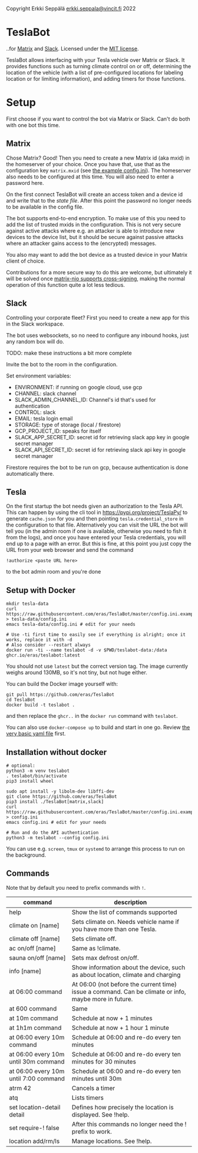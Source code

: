 Copyright Erkki Seppälä <erkki.seppala@vincit.fi> 2022

# TeslaBot

..for [Matrix](https://matrix.org) and
[Slack](https://slack.com). Licensed under the [MIT
license](LICENSE.MIT).

TeslaBot allows interfacing with your Tesla vehicle over Matrix or
Slack. It provides functions such as turning climate control on or
off, determining the location of the vehicle (with a list of
pre-configured locations for labeling location or for limiting
information), and adding timers for those functions.

# Setup

First choose if you want to control the bot via Matrix or Slack. Can't
do both with one bot this time.

## Matrix

Chose Matrix? Good! Then you need to create a new Matrix id (aka mxid)
in the homeserver of your choice. Once you have that, use that as the
configuration key `matrix.mxid` (see [the example config.ini](config.ini.example)).
The homeserver also needs to be configured at this time. You will also
need to enter a password here.

On the first connect TeslaBot will create an access token and a device
id and write that to the _state file_. After this point the password
no longer needs to be available in the config file.

The bot supports end-to-end encryption. To make use of this you need
to add the list of trusted mxids in the configuration. This is not
very secure against active attacks where e.g. an attacker is able to
introduce new devices to the device list, but it should be secure
against passive attacks where an attacker gains access to the
(encrypted) messages.

You also may want to add the bot device as a trusted device in your
Matrix client of choice.

Contributions for a more secure way to do this are welcome, but
ultimately it will be solved once [matrix-nio supports
cross-signing](https://github.com/poljar/matrix-nio/issues/229),
making the normal operation of this function quite a lot less tedious.

## Slack

Controlling your corporate fleet? First you need to create a new app
for this in the Slack workspace.

The bot uses websockets, so no need to configure any inbound hooks,
just any random box will do.

TODO: make these instructions a bit more complete

Invite the bot to the room in the configuration.

Set environment variables: 
  - ENVIRONMENT: if running on google cloud, use gcp
  - CHANNEL: slack channel
  - SLACK_ADMIN_CHANNEL_ID: Channel's id that's used for authentication
  - CONTROL: slack
  - EMAIL: tesla login email
  - STORAGE: type of storage (local / firestore)
  - GCP_PROJECT_ID: speaks for itself
  - SLACK_APP_SECRET_ID: secret id for retrieving slack app key in google secret manager
  - SLACK_API_SECRET_ID: secret id for retrieving slack api key in google secret manager

Firestore requires the bot to be run on gcp, because authentication is done automatically there.

## Tesla

On the first startup the bot needs given an authorization to the Tesla
API. This can happen by using the cli tool in
https://pypi.org/project/TeslaPy/ to generate `cache.json` for you and
then pointing `tesla.credential_store` in the configuration to that
file. Alternatively you can visit the URL the bot will tell you (in
the admin room if one is available, otherwise you need to fish it from
the logs), and once you have entered your Tesla credentials, you will
end up to a page with an error. But this is fine, at this point you
just copy the URL from your web browser and send the command

```
!authorize <paste URL here>
```

to the bot admin room and you're done

## Setup with Docker

```
mkdir tesla-data
curl https://raw.githubusercontent.com/eras/TeslaBot/master/config.ini.example > tesla-data/config.ini
emacs tesla-data/config.ini # edit for your needs

# Use -ti first time to easily see if everything is alright; once it works, replace it with -d
# Also consider --restart always
docker run -ti --name teslabot -d -v $PWD/teslabot-data:/data ghcr.io/eras/teslabot:latest
```
You should not use `latest` but the correct version tag. The image currently weighs around 130MB, so it's not tiny, but not huge either.

You can build the Docker image yourself with:
```
git pull https://github.com/eras/TeslaBot
cd TeslaBot
docker build -t teslabot .
```

and then replace the `ghcr..` in the `docker run` command with `teslabot`.

You can also use `docker-compose up` to build and start in one go. Review [the very basic yaml file](docker-compose.yaml) first.

## Installation without docker

```
# optional:
python3 -m venv teslabot
. teslabot/bin/activate
pip3 install wheel

sudo apt install -y libolm-dev libffi-dev
git clone https://github.com/eras/TeslaBot
pip3 install ./TeslaBot[matrix,slack]
curl https://raw.githubusercontent.com/eras/TeslaBot/master/config.ini.example > config.ini
emacs config.ini # edit for your needs

# Run and do the API authentication
python3 -m teslabot --config config.ini
```

You can use e.g. `screen`, `tmux` or `systemd` to arrange this process to run on the background.

## Commands

Note that by default you need to prefix commands with ```!```.

| command                                | description                                                                                           |
| ---                                    | ---                                                                                                   |
| help                                   | Show the list of commands supported                                                                   |
| climate on [name]                      | Sets climate on. Needs vehicle name if you have more than one Tesla.                                  |
| climate off [name]                     | Sets climate off.                                                                                     |
| ac on/off [name]                       | Same as !climate.                                                                                     |
| sauna on/off [name]                    | Sets max defrost on/off.                                                                              |
| info [name]                            | Show information about the device, such as about location, climate and charging                       |
| at 06:00 command                       | At 06:00 (not before the current time) issue a command. Can be climate or info, maybe more in future. |
| at 600 command                         | Same                                                                                                  |
| at 10m command                         | Schedule at now + 1 minutes                                                                           |
| at 1h1m command                        | Schedule at now + 1 hour 1 minute                                                                     |
| at 06:00 every 10m command             | Schedule at 06:00 and re-do every ten minutes                                                         |
| at 06:00 every 10m until 30m command   | Schedule at 06:00 and re-do every ten minutes for 30 minutes                                          |
| at 06:00 every 10m until 7:00 command  | Schedule at 06:00 and re-do every ten minutes until 30m                                               |
| atrm 42                                | Cancels a timer                                                                                       |
| atq                                    | Lists timers                                                                                          |
| set location-detail detail             | Defines how precisely the location is displayed. See !help.                                           |
| set require-! false                    | After this commands no longer need the ! prefix to work.                                              |
| location add/rm/ls                     | Manage locations. See !help.                                                                          |
